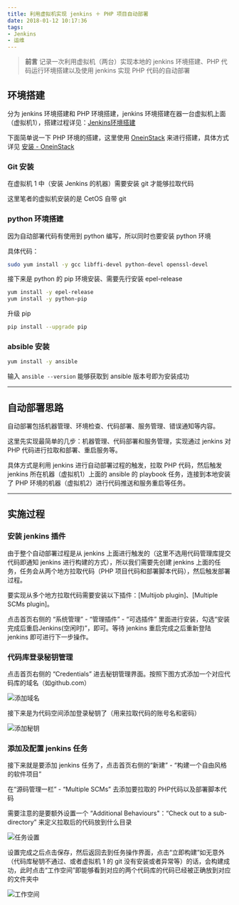 ```yaml
---
title: 利用虚拟机实现 jenkins ＋ PHP 项目自动部署
date: 2018-01-12 10:17:36
tags:
- Jenkins
- 运维
---
```


> **前言**
> 记录一次利用虚拟机（两台）实现本地的 jenkins 环境搭建、PHP 代码运行环境搭建以及使用 jenkins 实现 PHP 代码的自动部署

<!-- more -->

## 环境搭建

分为 jenkins 环境搭建和 PHP 环境搭建，jenkins 环境搭建在器一台虚拟机上面（虚拟机1），搭建过程详见：[Jenkins环境搭建]()

下面简单说一下 PHP 环境的搭建，这里使用 [OneinStack](https://oneinstack.com/) 来进行搭建，具体方式详见 [安装 - OneinStack](https://oneinstack.com/install/)

### Git 安装

在虚拟机 1 中（安装 Jenkins 的机器）需要安装 git 才能够拉取代码

这里笔者的虚拟机安装的是 CetOS 自带 git

### python 环境搭建

因为自动部署代码有使用到 python 编写，所以同时也要安装 python 环境

具体代码：

```bash
sudo yum install -y gcc libffi-devel python-devel openssl-devel
```

接下来是 python 的 pip 环境安装、需要先行安装 epel-release

```bash
yum install -y epel-release
yum install -y python-pip
```

升级 pip

```bash
pip install --upgrade pip
```

### absible 安装

```bash
yum install -y ansible
```

输入 `ansible --version` 能够获取到 ansible 版本号即为安装成功

---

## 自动部署思路

自动部署包括机器管理、环境检查、代码部署、服务管理、错误通知等内容。

这里先实现最简单的几步：机器管理、代码部署和服务管理，实现通过 jenkins 对 PHP 代码进行拉取和部署、重启服务等。

具体方式是利用 jenkins 进行自动部署过程的触发，拉取 PHP 代码，然后触发 jenkins 所在机器（虚拟机1）上面的 ansible 的 playbook 任务，连接到本地安装了 PHP 环境的机器（虚拟机2）进行代码推送和服务重启等任务。

---

## 实施过程

### 安装 jenkins 插件

由于整个自动部署过程是从 jenkins 上面进行触发的（这里不选用代码管理库提交代码即通知 jenkins 进行构建的方式），所以我们需要先创建 jenkins 上面的任务，任务会从两个地方拉取代码（PHP 项目代码和部署脚本代码），然后触发部署过程。

要实现从多个地方拉取代码需要安装以下插件：[Multijob plugin]、[Multiple SCMs plugin]。

点击首页右侧的 “系统管理” - “管理插件” - “可选插件” 里面进行安装，勾选“安装完成后重启Jenkins(空闲时)”，即可。等待 jenkins 重启完成之后重新登陆 jenkins 即可进行下一步操作。

### 代码库登录秘钥管理

点击首页右侧的 “Credentials” 进去秘钥管理界面。按照下图方式添加一个对应代码库的域名（如github.com）

![添加域名](/domin.png "添加域名")

接下来是为代码空间添加登录秘钥了（用来拉取代码的账号名和密码）

![添加秘钥](/Credentials.png "添加秘钥")

### 添加及配置 jenkins 任务

接下来就是要添加 jenkins 任务了，点击首页右侧的“新建” - “构建一个自由风格的软件项目”

在“源码管理一栏” - “Multiple SCMs” 去添加要拉取的 PHP代码以及部署脚本代码

需要注意的是要额外设置一个 “Additional Behaviours"：“Check out to a sub-directory” 来定义拉取后的代码放到什么目录

![任务设置](/mission_settings.png "任务设置")

设置完成之后点击保存，然后返回去到任务操作界面，点击“立即构建”如无意外（代码库秘钥不通过、或者虚拟机 1 的 git 没有安装或者异常等）的话，会构建成功，此时点击“工作空间”即能够看到对应的两个代码库的代码已经被正确放到对应的文件夹中

![工作空间](/workspace.png "工作空间")
